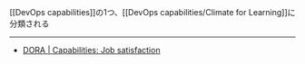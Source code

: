 [[DevOps capabilities]]の1つ、[[DevOps capabilities/Climate for Learning]]に分類される

---

- [DORA | Capabilities: Job satisfaction](https://dora.dev/capabilities/job-satisfaction/)